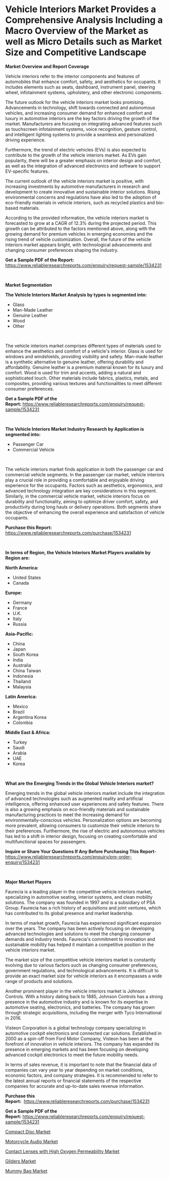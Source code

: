 <p><h1>Vehicle Interiors Market Provides a Comprehensive Analysis Including a Macro Overview of the Market as well as Micro Details such as Market Size and Competitive Landscape</h1></p><p><strong>Market Overview and Report Coverage</strong></p>
<p><p>Vehicle interiors refer to the interior components and features of automobiles that enhance comfort, safety, and aesthetics for occupants. It includes elements such as seats, dashboard, instrument panel, steering wheel, infotainment systems, upholstery, and other electronic components.</p><p>The future outlook for the vehicle interiors market looks promising. Advancements in technology, shift towards connected and autonomous vehicles, and increasing consumer demand for enhanced comfort and luxury in automotive interiors are the key factors driving the growth of the market. Manufacturers are focusing on integrating advanced features such as touchscreen infotainment systems, voice recognition, gesture control, and intelligent lighting systems to provide a seamless and personalized driving experience.</p><p>Furthermore, the trend of electric vehicles (EVs) is also expected to contribute to the growth of the vehicle interiors market. As EVs gain popularity, there will be a greater emphasis on interior design and comfort, as well as the integration of advanced electronics and software to support EV-specific features.</p><p>The current outlook of the vehicle interiors market is positive, with increasing investments by automotive manufacturers in research and development to create innovative and sustainable interior solutions. Rising environmental concerns and regulations have also led to the adoption of eco-friendly materials in vehicle interiors, such as recycled plastics and bio-based materials.</p><p>According to the provided information, the vehicle interiors market is forecasted to grow at a CAGR of 12.3% during the projected period. This growth can be attributed to the factors mentioned above, along with the growing demand for premium vehicles in emerging economies and the rising trend of vehicle customization. Overall, the future of the vehicle interiors market appears bright, with technological advancements and changing consumer preferences shaping the industry.</p></p>
<p><strong>Get a Sample PDF of the Report:</strong> <a href="https://www.reliableresearchreports.com/enquiry/request-sample/1534231">https://www.reliableresearchreports.com/enquiry/request-sample/1534231</a></p>
<p>&nbsp;</p>
<p><strong>Market Segmentation</strong></p>
<p><strong>The Vehicle Interiors Market Analysis by types is segmented into:</strong></p>
<p><ul><li>Glass</li><li>Man-Made Leather</li><li>Genuine Leather</li><li>Wood</li><li>Other</li></ul></p>
<p>&nbsp;</p>
<p><p>The vehicle interiors market comprises different types of materials used to enhance the aesthetics and comfort of a vehicle's interior. Glass is used for windows and windshields, providing visibility and safety. Man-made leather is a synthetic alternative to genuine leather, offering durability and affordability. Genuine leather is a premium material known for its luxury and comfort. Wood is used for trim and accents, adding a natural and sophisticated touch. Other materials include fabrics, plastics, metals, and composites, providing various textures and functionalities to meet different consumer preferences.</p></p>
<p><strong>Get a Sample PDF of the Report:</strong>&nbsp;<a href="https://www.reliableresearchreports.com/enquiry/request-sample/1534231">https://www.reliableresearchreports.com/enquiry/request-sample/1534231</a></p>
<p>&nbsp;</p>
<p><strong>The Vehicle Interiors Market Industry Research by Application is segmented into:</strong></p>
<p><ul><li>Passenger Car</li><li>Commercial Vehicle</li></ul></p>
<p>&nbsp;</p>
<p><p>The vehicle interiors market finds application in both the passenger car and commercial vehicle segments. In the passenger car market, vehicle interiors play a crucial role in providing a comfortable and enjoyable driving experience for the occupants. Factors such as aesthetics, ergonomics, and advanced technology integration are key considerations in this segment. Similarly, in the commercial vehicle market, vehicle interiors focus on durability and functionality, aiming to optimize driver comfort, safety, and productivity during long hauls or delivery operations. Both segments share the objective of enhancing the overall experience and satisfaction of vehicle occupants.</p></p>
<p><strong>Purchase this Report:</strong>&nbsp; <a href="https://www.reliableresearchreports.com/purchase/1534231">https://www.reliableresearchreports.com/purchase/1534231</a></p>
<p>&nbsp;</p>
<p><strong>In terms of Region, the Vehicle Interiors Market Players available by Region are:</strong></p>
<p>
    <p> <strong> North America: </strong>
        <ul>
            <li>United States</li>
            <li>Canada</li>
        </ul>
        </p> 
    <p> <strong> Europe: </strong>
        <ul>
            <li>Germany</li>
            <li>France</li>
            <li>U.K.</li>
            <li>Italy</li>
            <li>Russia</li>
        </ul>
        </p> 
    <p> <strong> Asia-Pacific: </strong>
        <ul>
            <li>China</li>
            <li>Japan</li>
            <li>South Korea</li>
            <li>India</li>
            <li>Australia</li>
            <li>China Taiwan</li>
            <li>Indonesia</li>
            <li>Thailand</li>
            <li>Malaysia</li>
        </ul>
        </p> 
    <p> <strong> Latin America: </strong>
        <ul>
            <li>Mexico</li>
            <li>Brazil</li>
            <li>Argentina Korea</li>
            <li>Colombia</li>
        </ul>
        </p> 
    <p> <strong> Middle East & Africa: </strong>
        <ul>
            <li>Turkey</li>
            <li>Saudi</li>
            <li>Arabia</li>
            <li>UAE</li>
            <li>Korea</li>
        </ul>
    </p>
    </p>
<p>&nbsp;</p>
<p><strong>What are the Emerging Trends in the Global Vehicle Interiors market?</strong></p>
<p><p>Emerging trends in the global vehicle interiors market include the integration of advanced technologies such as augmented reality and artificial intelligence, offering enhanced user experiences and safety features. There is also a growing emphasis on eco-friendly materials and sustainable manufacturing practices to meet the increasing demand for environmentally-conscious vehicles. Personalization options are becoming more prevalent, allowing consumers to customize their vehicle interiors to their preferences. Furthermore, the rise of electric and autonomous vehicles has led to a shift in interior design, focusing on creating comfortable and multifunctional spaces for passengers.</p></p>
<p><strong>Inquire or Share Your Questions If Any Before Purchasing This Report</strong>- <a href="https://www.reliableresearchreports.com/enquiry/pre-order-enquiry/1534231">https://www.reliableresearchreports.com/enquiry/pre-order-enquiry/1534231</a></p>
<p>&nbsp;</p>
<p><strong>Major Market Players</strong></p>
<p><p>Faurecia is a leading player in the competitive vehicle interiors market, specializing in automotive seating, interior systems, and clean mobility solutions. The company was founded in 1997 and is a subsidiary of PSA Group. Faurecia has a rich history of acquisitions and joint ventures, which has contributed to its global presence and market leadership.</p><p>In terms of market growth, Faurecia has experienced significant expansion over the years. The company has been actively focusing on developing advanced technologies and solutions to meet the changing consumer demands and industry trends. Faurecia's commitment to innovation and sustainable mobility has helped it maintain a competitive position in the vehicle interiors market.</p><p>The market size of the competitive vehicle interiors market is constantly evolving due to various factors such as changing consumer preferences, government regulations, and technological advancements. It is difficult to provide an exact market size for vehicle interiors as it encompasses a wide range of products and solutions.</p><p>Another prominent player in the vehicle interiors market is Johnson Controls. With a history dating back to 1885, Johnson Controls has a strong presence in the automotive industry and is known for its expertise in automotive seating, electronics, and batteries. The company has grown through strategic acquisitions, including the merger with Tyco International in 2016.</p><p>Visteon Corporation is a global technology company specializing in automotive cockpit electronics and connected car solutions. Established in 2000 as a spin-off from Ford Motor Company, Visteon has been at the forefront of innovation in vehicle interiors. The company has expanded its presence in emerging markets and has been focusing on developing advanced cockpit electronics to meet the future mobility needs.</p><p>In terms of sales revenue, it is important to note that the financial data of companies can vary year to year depending on market conditions, economic factors, and company strategies. It is recommended to refer to the latest annual reports or financial statements of the respective companies for accurate and up-to-date sales revenue information.</p></p>
<p><strong>Purchase this Report:</strong>&nbsp;&nbsp;<a href="https://www.reliableresearchreports.com/purchase/1534231">https://www.reliableresearchreports.com/purchase/1534231</a></p>
<p></p>
<p><strong>Get a Sample PDF of the Report:</strong>&nbsp;<a href="https://www.reliableresearchreports.com/enquiry/request-sample/1534231">https://www.reliableresearchreports.com/enquiry/request-sample/1534231</a></p>
<p><p><a href="https://medium.com/@adeafrashri2022/compact-disc-nbsp-market-focuses-on-market-share-size-and-projected-forecast-till-2030-09d7fd138550">Compact Disc Market</a></p><p><a href="https://github.com/CliffMedina6/Market-Research-Report-List-2/blob/main/motorcycle-audio-market.md">Motorcycle Audio Market</a></p><p><a href="https://medium.com/@besaagolli28/contact-lenses-with-high-oxygen-permeability-market-exploring-market-share-market-trends-and-42ec346b111f">Contact Lenses with High Oxygen Permeability Market</a></p><p><a href="https://github.com/PeterParrish5/Market-Research-Report-List-2/blob/main/gliders-market.md">Gliders Market</a></p><p><a href="https://medium.com/@yjwzfixtb68151/mummy-bag-market-size-cagr-trends-2024-2030-acf58d4e9a3b">Mummy Bag Market</a></p></p>
